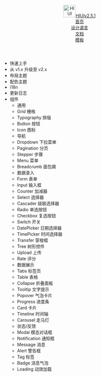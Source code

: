 <!DOCTYPE html><html lang="zh-CN"><head>
  <meta charset="UTF-8">
  <meta name="viewport" content="width=device-width, initial-scale=1.0">
  <meta http-equiv="X-UA-Compatible" content="ie=edge">
  <title>HIUI</title>
  <link rel="icon" href="/hiui/static/img/logo.png" type="image/x-icon">
  <!-- Global site tag (gtag.js) - Google Analytics -->
  <script async="" src="https://www.googletagmanager.com/gtag/js?id=UA-144480749-1"></script>
  <script>
    window.dataLayer = window.dataLayer || [];
    function gtag () {dataLayer.push(arguments);}
    gtag('js', new Date());
    gtag('config', 'UA-144480749-1');
  </script>
  <!-- Hotjar Tracking Code for https://xiaomi.github.io/hiui/ -->
  <script>
    ;(function(h, o, t, j, a, r) {
      h.hj =
        h.hj ||
        function() {
          ;(h.hj.q = h.hj.q || []).push(arguments)
        }
      h._hjSettings = { hjid: 1237124, hjsv: 6 }
      a = o.getElementsByTagName('head')[0]
      r = o.createElement('script')
      r.async = 1
      r.src = t + h._hjSettings.hjid + j + h._hjSettings.hjsv
      a.appendChild(r)
    })(window, document, 'https://static.hotjar.com/c/hotjar-', '.js?sv=')
  </script><script async="" src="https://static.hotjar.com/c/hotjar-1237124.js?sv=6"></script>
<link href="/hiui/styles.chunk.b22eef53743f9e2d99ee.css" rel="stylesheet"><link href="/hiui/styles.b22eef53743f9e2d99ee.css" rel="stylesheet"><script async="" src="https://script.hotjar.com/modules.f92934eb496aaa1c3f74.js" charset="utf-8"></script><style type="text/css">iframe#_hjRemoteVarsFrame {display: none !important; width: 1px !important; height: 1px !important; opacity: 0 !important; pointer-events: none !important;}</style></head>
<body>
<div id="app"><div><div class="layout layout--classic layout--white layout--flat"><header class="layout__header header"><div class="logo"><a class="logo__link" href="/hiui/" title="HIUI"><img class="logo__img" src="/hiui/static/img/logo.png" alt="HIUI" height="40"><span class="logo__title">HIUI<span class="version">v2.5.1</span></span></a></div><div class="header__nav header__nav--right"><div class="header__nav-item"><a href="/hiui/zh-CN">首页</a></div><div class="header__nav-item"><a href="/hiui/zh-CN/designs/summarize">设计语言</a></div><div class="header__nav-item"><a href="/hiui/zh-CN/docs/quick-start">文档</a></div><div class="header__nav-item"><a href="/hiui/zh-CN/templates/portal">模板</a></div><div class="header__nav-item"><a href="https://github.com/XiaoMi/hiui"><i class="hi-fa fa-github"></i></a></div></div></header><div class="layout__body"><aside class="layout__sidebar sidebar "><div class="sidebar__wrapper"><ul class="sidebar__list"><li><div class="sidebar__item"><span class="sidebar__item-title"><span class="components-title">快速上手</span></span></div></li><li><div class="sidebar__item"><span class="sidebar__item-title"><span class="components-title">从 v1.x 升级至 v2.x</span></span></div></li><li><div class="sidebar__item"><span class="sidebar__item-title"><span class="components-title">布局主题</span></span></div></li><li><div class="sidebar__item"><span class="sidebar__item-title"><span class="components-title">配色主题</span></span></div></li><li><div class="sidebar__item"><span class="sidebar__item-title"><span class="components-title">i18n</span></span></div></li><li><div class="sidebar__item"><span class="sidebar__item-title"><span class="components-title">更新日志</span></span></div></li><li><div class="sidebar__item"><span class="sidebar__item-title"><span class="components-page">组件</span></span><i class="sidebar__item-toggle hi-icon icon-down"></i></div><ul class="sidebar__list sidebar__list--submenu sidebar__list--collapsed"><li><div class="sidebar__item sidebar__item--noaction"><span class="sidebar__item-title"><span class="components-title">通用</span></span></div></li><li><div class="sidebar__item"><span class="sidebar__item-title"><span class="components-page">Grid 栅格</span></span></div></li><li><div class="sidebar__item"><span class="sidebar__item-title"><span class="components-page">Typography 排版</span></span></div></li><li><div class="sidebar__item"><span class="sidebar__item-title"><span class="components-page">Button 按钮</span></span></div></li><li><div class="sidebar__item"><span class="sidebar__item-title"><span class="components-page">Icon 图标</span></span></div></li><li><div class="sidebar__item sidebar__item--noaction"><span class="sidebar__item-title"><span class="components-title">导航</span></span></div></li><li><div class="sidebar__item"><span class="sidebar__item-title"><span class="components-page">Dropdown 下拉菜单</span></span></div></li><li><div class="sidebar__item"><span class="sidebar__item-title"><span class="components-page">Pagination 分页</span></span></div></li><li><div class="sidebar__item"><span class="sidebar__item-title"><span class="components-page">Stepper 步骤</span></span></div></li><li><div class="sidebar__item"><span class="sidebar__item-title"><span class="components-page">Menu 菜单</span></span></div></li><li><div class="sidebar__item"><span class="sidebar__item-title"><span class="components-page">Breadcrumb 面包屑</span></span></div></li><li><div class="sidebar__item sidebar__item--noaction"><span class="sidebar__item-title"><span class="components-title">数据录入</span></span></div></li><li><div class="sidebar__item"><span class="sidebar__item-title"><span class="components-page">Form 表单</span></span></div></li><li><div class="sidebar__item"><span class="sidebar__item-title"><span class="components-page">Input 输入框</span></span></div></li><li><div class="sidebar__item"><span class="sidebar__item-title"><span class="components-page">Counter 加减器</span></span></div></li><li><div class="sidebar__item"><span class="sidebar__item-title"><span class="components-page">Select 选择器</span></span></div></li><li><div class="sidebar__item"><span class="sidebar__item-title"><span class="components-page">Cascader 级联选择器</span></span></div></li><li><div class="sidebar__item"><span class="sidebar__item-title"><span class="components-page">Radio 单选按钮</span></span></div></li><li><div class="sidebar__item"><span class="sidebar__item-title"><span class="components-page">Checkbox 复选按钮</span></span></div></li><li><div class="sidebar__item"><span class="sidebar__item-title"><span class="components-page">Switch 开关</span></span></div></li><li><div class="sidebar__item"><span class="sidebar__item-title"><span class="components-page">DatePicker 日期选择器</span></span></div></li><li><div class="sidebar__item"><span class="sidebar__item-title"><span class="components-page">TimePicker 时间选择器</span></span></div></li><li><div class="sidebar__item"><span class="sidebar__item-title"><span class="components-page">Transfer 穿梭框</span></span></div></li><li><div class="sidebar__item"><span class="sidebar__item-title"><span class="components-page">Tree 树形控件</span></span></div></li><li><div class="sidebar__item"><span class="sidebar__item-title"><span class="components-page">Upload 上传</span></span></div></li><li><div class="sidebar__item"><span class="sidebar__item-title"><span class="components-page">Rate 评分</span></span></div></li><li><div class="sidebar__item sidebar__item--noaction"><span class="sidebar__item-title"><span class="components-title">数据展示</span></span></div></li><li><div class="sidebar__item"><span class="sidebar__item-title"><span class="components-page">Tabs 标签页</span></span></div></li><li><div class="sidebar__item"><span class="sidebar__item-title"><span class="components-page">Table 表格</span></span></div></li><li><div class="sidebar__item"><span class="sidebar__item-title"><span class="components-page">Collapse 折叠面板</span></span></div></li><li><div class="sidebar__item"><span class="sidebar__item-title"><span class="components-page">Tooltip 文字提示</span></span></div></li><li><div class="sidebar__item"><span class="sidebar__item-title"><span class="components-page">Popover 气泡卡片</span></span></div></li><li><div class="sidebar__item"><span class="sidebar__item-title"><span class="components-page">Progress 进度条</span></span></div></li><li><div class="sidebar__item"><span class="sidebar__item-title"><span class="components-page">Card 卡片</span></span></div></li><li><div class="sidebar__item"><span class="sidebar__item-title"><span class="components-page">Timeline 时间轴</span></span></div></li><li><div class="sidebar__item"><span class="sidebar__item-title"><span class="components-page">Carousel 走马灯</span></span></div></li><li><div class="sidebar__item sidebar__item--noaction"><span class="sidebar__item-title"><span class="components-title">状态/反馈</span></span></div></li><li><div class="sidebar__item"><span class="sidebar__item-title"><span class="components-page">Modal 模态对话框</span></span></div></li><li><div class="sidebar__item"><span class="sidebar__item-title"><span class="components-page">Notification 通知框</span></span></div></li><li><div class="sidebar__item"><span class="sidebar__item-title"><span class="components-page">Message 消息</span></span></div></li><li><div class="sidebar__item"><span class="sidebar__item-title"><span class="components-page">Alert 警告框</span></span></div></li><li><div class="sidebar__item"><span class="sidebar__item-title"><span class="components-page">Tag 标签</span></span></div></li><li><div class="sidebar__item"><span class="sidebar__item-title"><span class="components-page">Badge 消息气泡</span></span></div></li><li><div class="sidebar__item"><span class="sidebar__item-title"><span class="components-page">Loading 动效加载</span></span></div></li></ul></li></ul></div><div class="siderbar__extend"></div><span class="sidebar__toggle"></span></aside><div class="layout__main layout__main--lr"><div class="layout__content"></div></div></div></div></div></div>
<script type="text/javascript" src="/hiui/vendors~main.chunk.js"></script><script type="text/javascript" src="/hiui/main.js"></script>

</body></html>